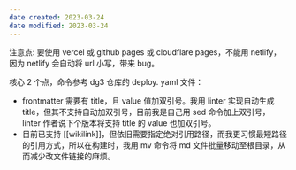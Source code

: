```yaml
---
date created: 2023-03-24
date modified: 2023-03-24
---
```

注意点:
要使用 vercel 或 github pages 或 cloudflare pages，不能用 netlify，因为 netlify 会自动将 url 小写，带来 bug。

核心 2 个点，命令参考 dg3 仓库的 deploy. yaml 文件：

- frontmatter 需要有 title，且 value 值加双引号。我用 linter 实现自动生成 title，但其不支持自动加双引号，目前我是自己用 sed 命令加上双引号，linter 作者说下个版本将支持 title 的 value 也加双引号。
- 目前已支持 [[wikilink]]，但依旧需要指定绝对引用路径，而我更习惯最短路径的引用方式，所以在构建时，我用 mv 命令将 md 文件批量移动至根目录，从而减少改文件链接的麻烦。